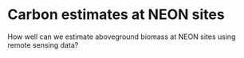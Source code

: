 # Carbon estimates at NEON sites
How well can we estimate aboveground biomass at NEON sites using remote sensing data?
